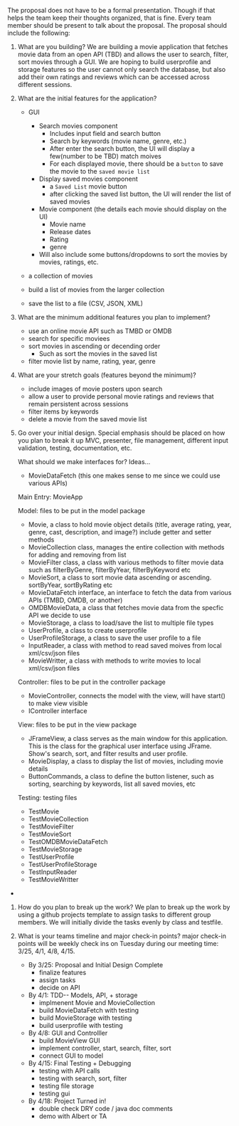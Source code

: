 The proposal does not have to be a formal presentation. Though if that helps the team keep their thoughts organized, that is fine. Every team member should be present to talk about the proposal. The proposal should include the following:

1. What are you building?
   We are building a movie application that fetches movie data from an open API (TBD) and allows the user to search, filter, sort movies through a GUI. We are hoping to build userprofile and storage features so the user cannot only search the database, but also add their own ratings and reviews which can be accessed across different sessions.

2. What are the initial features for the application?

   - GUI

     - Search movies component
       - Includes input field and search button
       - Search by keywords (movie name, genre, etc.)
       - After enter the search button, the UI will display a few(number to be TBD) match moives
       - For each displayed movie, there should be a `button` to save the movie to the `saved movie list`
     - Display saved movies component
       - a `Saved List` movie button
       - after clicking the saved list button, the UI will render the list of saved movies
     - Movie component (the details each movie should display on the UI)
       - Movie name
       - Release dates
       - Rating
       - genre
     - Will also include some buttons/dropdowns to sort the movies by movies, ratings, etc.

   - a collection of movies
   - build a list of movies from the larger collection
   - save the list to a file (CSV, JSON, XML)

3. What are the minimum additional features you plan to implement?

   - use an online movie API such as TMBD or OMDB
   - search for specific moviees
   - sort movies in ascending or decending order
     - Such as sort the movies in the saved list
   - filter movie list by name, rating, year, genre

4. What are your stretch goals (features beyond the minimum)?

   - include images of movie posters upon search
   - allow a user to provide personal movie ratings and reviews that remain persistent across sessions
   - filter items by keywords
   - delete a movie from the saved movie list

5. Go over your initial design.
   Special emphasis should be placed on how you plan to break it up
   MVC, presenter, file management, different input validation, testing, documentation, etc.

   What should we make interfaces for? Ideas...

   - MovieDataFetch (this one makes sense to me since we could use various APIs)

   Main Entry: MovieApp

   Model: files to be put in the model package

   - Movie, a class to hold movie object details (title, average rating, year, genre, cast, description, and image?) include getter and setter methods
   - MovieCollection class, manages the entire collection with methods for adding and removing from list
   - MovieFilter class, a class with various methods to filter movie data such as filterByGenre, filterByYear, filterByKeyword etc
   - MovieSort, a class to sort movie data ascending or ascending. sortByYear, sortByRating etc
   - MovieDataFetch interface, an interface to fetch the data from various APIs (TMBD, OMDB, or another)
   - OMDBMovieData, a class that fetches movie data from the specfic API we decide to use
   - MovieStorage, a class to load/save the list to multiple file types
   - UserProfile, a class to create userprofile
   - UserProfileStorage, a class to save the user profile to a file
   - InputReader, a class with method to read saved moives from local xml/csv/json files
   - MovieWritter, a class with methods to write movies to local xml/csv/json files

   Controller: files to be put in the controller package

   - MovieController, connects the model with the view, will have start() to make view visible
   - IController interface

   View: files to be put in the view package

   - JFrameView, a class serves as the main window for this application. This is the class for the graphical user interface using JFrame. Show's search, sort, and filter results and user profile.
   - MovieDisplay, a class to display the list of movies, including movie details
   - ButtonCommands, a class to define the button listener, such as sorting, searching by keywords, list all saved movies, etc

   Testing: testing files

   - TestMovie
   - TestMovieCollection
   - TestMovieFilter
   - TestMovieSort
   - TestOMDBMovieDataFetch
   - TestMovieStorage
   - TestUserProfile
   - TestUserProfileStorage
   - TestInputReader
   - TestMovieWritter

-

1. How do you plan to break up the work?
   We plan to break up the work by using a github projects template to assign tasks to different group members.
   We will initially divide the tasks evenly by class and testfile.

2. What is your teams timeline and major check-in points?
   major check-in points will be weekly check ins on Tuesday during our meeting time: 3/25, 4/1, 4/8, 4/15.
   - By 3/25: Proposal and Initial Design Complete
     - finalize features
     - assign tasks
     - decide on API
   - By 4/1: TDD-- Models, API, + storage
     - implmenent Movie and MovieCollection
     - build MovieDataFetch with testing
     - build MovieStorage with testing
     - build userprofile with testing
   - By 4/8: GUI and Controlller
     - build MovieView GUI
     - implement controller, start, search, filter, sort
     - connect GUI to model
   - By 4/15: Final Testing + Debugging
     - testing with API calls
     - testing with search, sort, filter
     - testing file storage
     - testing gui
   - By 4/18: Project Turned in!
     - double check DRY code / java doc comments
     - demo with Albert or TA

